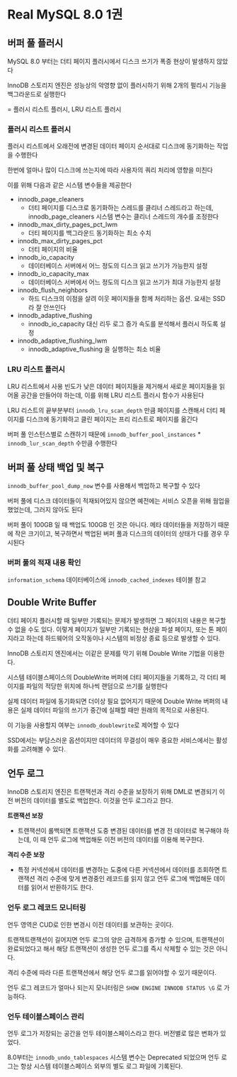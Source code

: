 # Real MySQL 8.0 1권

## 버퍼 풀 플러시
MySQL 8.0 부터는 더티 페이지 플러시에서 디스크 쓰기가 폭증 현상이 발생하지 않았다

InnoDB 스토리지 엔진은 성능상의 악영향 없이 플러시하기 위해 2개의 펄리시 기능을 백그라운드로 실행한다

= 플러시 리스트 플러시, LRU 리스트 플러시

### 플러시 리스트 플러시
플러시 리스트에서 오래전에 변경된 데이터 페이지 순서대로 디스크에 동기화하는 작업을 수행한다

한번에 얼마나 많이 디스크에 쓰는지에 따라 사용자의 쿼리 처리에 영향을 미친다

이를 위해 다음과 같은 시스템 변수들을 제공한다

- innodb_page_cleaners
  - 더티 페이지를 디스크로 동기화하는 스레드를 클리너 스레드라고 하는데, innodb_page_cleaners 시스템 변수는 클리너 스레드의 개수를 조정한다
- innodb_max_dirty_pages_pct_lwm
  - 더티 페이지를 백그라운드 동기화하는 최소 수치
- innodb_max_dirty_pages_pct
  - 더티 페이지의 비율
- innodb_io_capacity
  - 데이터베이스 서버에서 어느 정도의 디스크 읽고 쓰기가 가능한지 설정
- innodb_io_capacity_max
  - 데이터베이스 서버에서 어느 정도의 디스크 읽고 쓰기가 최대 가능한지 설정
- innodb_flush_neighbors
  - 하드 디스크의 이점을 살려 이웃 페이지들을 함께 처리하는 옵션. 요새는 SSD라 잘 안쓰인다
- innodb_adaptive_flushing
  - innodb_io_capacity 대신 리두 로그 증가 속도를 분석해서 플러시 하도록 설정
- innodb_adaptive_flushing_lwm
  - innodb_adaptive_flushing 을 실행하는 최소 비율

### LRU 리스트 플러시
LRU 리스트에서 사용 빈도가 낮은 데이터 페이지들을 제거해서 새로운 페이지들을 읽어올 공간을 만들어야 하는데, 이를 위해 LRU 리스트 플러시 함수가 사용된다

LRU 리스트의 끝부분부터 `innodb_lru_scan_depth` 만큼 페이지를 스캔해서 더티 페이지를 디스크에 동기화하고 클린 페이지는 프리 리스트로 페이지를 옮긴다

버퍼 풀 인스턴스별로 스캔하기 때문에 `innodb_buffer_pool_instances` * `innodb_lur_scan_depth` 수만큼 수행한다

## 버퍼 풀 상태 백업 및 복구

`innodb_buffer_pool_dump_now` 변수를 사용해서 백업하고 복구할 수 있다

버퍼 풀에 디스크 데이터들이 적재되어있지 않으면 예전에는 서비스 오픈을 위해 웜업을 했었는데, 그러지 않아도 된다

버퍼 풀이 100GB 일 때 백업도 100GB 인 것은 아니다. 메타 데이터들을 저장하기 때문에 작은 크기이고, 복구하면서 백업된 버퍼 풀과 디스크의 데이터의 상태가 다를 경우 무시된다

### 버퍼 풀의 적재 내용 확인

`information_schema` 데이터베이스에 `innodb_cached_indexes` 테이블 참고

## Double Write Buffer
더티 페이지 플러시할 때 일부만 기록되는 문제가 발생하면 그 페이지의 내용은 복구할 수 없을 수도 있다. 이렇게 페이지가 일부만 기록되는 현상을 파셜 페이지, 또는 톤 페이지라고 하는데 하드웨어의 오작동이나 시스템의 비정상 종료 등으로 발생할 수 있다.

InnoDB 스토리지 엔진에서는 이같은 문제를 막기 위해 Double Write 기법을 이용한다.

시스템 테이블스페이스의 DoubleWrite 버퍼에 더티 페이지들을 기록하고, 각 더티 페이지를 파일의 적당한 위치에 하나씩 랜덤으로 쓰기를 실행한다

실제 데이터 파일에 동기화되면 더이상 필요 없어지기 때문에 Double Write 버퍼의 내용은 실제 데이터 파일의 쓰기가 중간에 실패할 때만 원래의 목적으로 사용된다.

이 기능을 사용할지 여부는 `innodb_doublewrite`로 제어할 수 있다

SSD에서는 부담스러운 옵션이지만 데이터의 무결성이 매우 중요한 서비스에서는 활성화를 고려해볼 수 있다.

## 언두 로그

InnoDB 스토리지 엔진은 트랜잭션과 격리 수준을 보장하기 위해 DML로 변경되기 이전 버전의 데이터를 별도로 백업한다. 이것을 언두 로그라고 한다.

**트랜잭션 보장**
- 트랜잭션이 롤백되면 트랜잭션 도중 변경된 데이터를 변경 전 데이터로 복구해야 하는데, 이 때 언두 로그에 백업해둔 이전 버전의 데이터를 이용해 복구한다.

**격리 수준 보장**
- 특정 커넥션에서 데이터를 변경하는 도중에 다른 커넥션에서 데이터를 조회하면 트랜잭션 격리 수준에 맞게 변경중인 레코드를 읽지 않고 언두 로그에 백업해둔 데이터를 읽어서 반환하기도 한다.

### 언두 로그 레코드 모니터링

언두 영역은 CUD로 인한 변경시 이전 데이터를 보관하는 곳이다.

트랜잭트랜잭션이 길어지면 언두 로그의 양은 급격하게 증가할 수 있으며, 트랜잭션이 완료되었다고 해서 해당 트랜잭션이 생성한 언두 로그를 즉시 삭제할 수 있는 것은 아니다.

격리 수준에 따라 다른 트랜잭션에서 해당 언두 로그를 읽어야할 수 있기 때문이다.

언두 로그 레코드가 얼마나 되는지 모니터링은 `SHOW ENGINE INNODB STATUS \G` 로 가능하다.

### 언두 테이블스페이스 관리

언두 로그가 저장되는 공간을 언두 테이블스페이스라고 한다. 버전별로 많은 변화가 있었다.

8.0부터는 `innodb_undo_tablespaces` 시스템 변수는 Deprecated 되었으며 언두 로그는 항상 시스템 테이블스페이스 외부의 별도 로그 파일에 기록된다.

